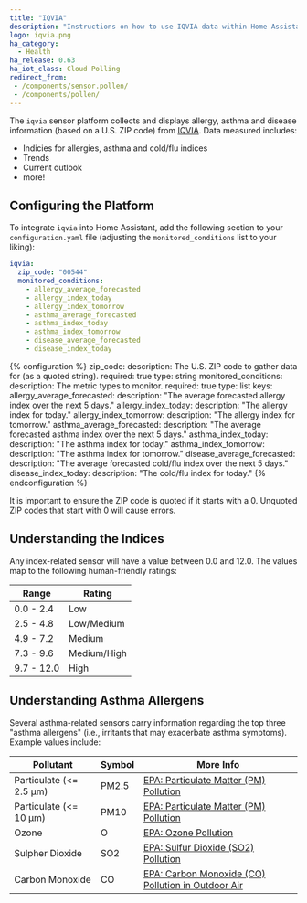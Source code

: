 ```yaml
---
title: "IQVIA"
description: "Instructions on how to use IQVIA data within Home Assistant"
logo: iqvia.png
ha_category:
  - Health
ha_release: 0.63
ha_iot_class: Cloud Polling
redirect_from:
 - /components/sensor.pollen/
 - /components/pollen/
---
```


The `iqvia` sensor platform collects and displays allergy, asthma and disease
information (based on a U.S. ZIP code) from [IQVIA](https://www.iqvia.com/).
Data measured includes:

* Indicies for allergies, asthma and cold/flu indices
* Trends
* Current outlook
* more!

## Configuring the Platform

To integrate `iqvia` into Home Assistant, add the following section to your
`configuration.yaml` file (adjusting the `monitored_conditions` list to your
liking):

```yaml
iqvia:
  zip_code: "00544"
  monitored_conditions:
    - allergy_average_forecasted
    - allergy_index_today
    - allergy_index_tomorrow
    - asthma_average_forecasted
    - asthma_index_today
    - asthma_index_tomorrow
    - disease_average_forecasted
    - disease_index_today
```

{% configuration %}
zip_code:
  description: The U.S. ZIP code to gather data for (as a quoted string).
  required: true
  type: string
monitored_conditions:
  description: The metric types to monitor.
  required: true
  type: list
  keys:
    allergy_average_forecasted:
      description: "The average forecasted allergy index over the next 5 days."
    allergy_index_today:
      description: "The allergy index for today."
    allergy_index_tomorrow:
      description: "The allergy index for tomorrow."
    asthma_average_forecasted:
      description: "The average forecasted asthma index over the next 5 days."
    asthma_index_today:
      description: "The asthma index for today."
    asthma_index_tomorrow:
      description: "The asthma index for tomorrow."
    disease_average_forecasted:
      description: "The average forecasted cold/flu index over the next 5 days."
    disease_index_today:
      description: "The cold/flu index for today."
{% endconfiguration %}

<p class='note warning'>
It is important to ensure the ZIP code is quoted if it starts with a 0. Unquoted
ZIP codes that start with 0 will cause errors.
</p>

## Understanding the Indices

Any index-related sensor will have a value between 0.0 and 12.0. The values
map to the following human-friendly ratings:

Range      | Rating
---------  | -----------
0.0 - 2.4  | Low
2.5 - 4.8  | Low/Medium
4.9 - 7.2  | Medium
7.3 - 9.6  | Medium/High
9.7 - 12.0 | High

## Understanding Asthma Allergens

Several asthma-related sensors carry information regarding the top three
"asthma allergens" (i.e., irritants that may exacerbate asthma symptoms).
Example values include:

Pollutant | Symbol | More Info
--------- | ------ | ---------
Particulate (<= 2.5 μm) | PM2.5 | [EPA: Particulate Matter (PM) Pollution](https://www.epa.gov/pm-pollution)
Particulate (<= 10 μm) | PM10 | [EPA: Particulate Matter (PM) Pollution](https://www.epa.gov/pm-pollution)
Ozone | O | [EPA: Ozone Pollution](https://www.epa.gov/ozone-pollution)
Sulpher Dioxide | SO2 | [EPA: Sulfur Dioxide (SO2) Pollution](https://www.epa.gov/so2-pollution)
Carbon Monoxide | CO | [EPA: Carbon Monoxide (CO) Pollution in Outdoor Air](https://www.epa.gov/co-pollution)

